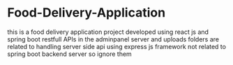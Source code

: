 # Food-Delivery-Application
this is a food delivery application project developed using react js and spring boot restfull APIs
in the adminpanel server and uploads folders are related to handling server side api using express js framework not related to spring boot backend server so ignore them
